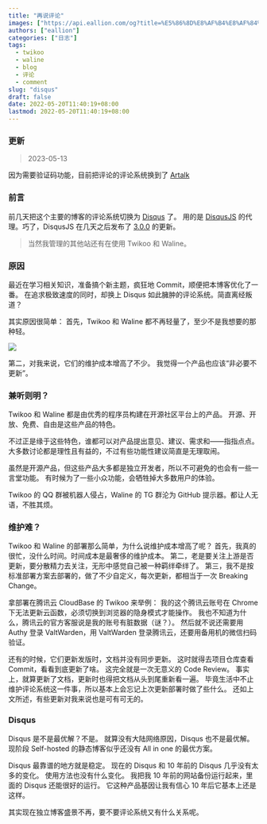 ```yaml
---
title: "再说评论"
images: ["https://api.eallion.com/og?title=%E5%86%8D%E8%AF%B4%E8%AF%84%E8%AE%BA"]
authors: ["eallion"]
categories: ["日志"]
tags: 
  - twikoo
  - waline
  - blog
  - 评论
  - comment
slug: "disqus"
draft: false
date: 2022-05-20T11:40:19+08:00
lastmod: 2022-05-20T11:40:19+08:00
---
```


### 更新

> 2023-05-13

因为需要验证码功能，目前把评论的评论系统换到了 [Artalk](https://artalk.js.org)

### 前言

前几天把这个主要的博客的评论系统切换为 [Disqus](https://disqus.com/) 了。
用的是 [DisqusJS](https://github.com/SukkaW/DisqusJS) 的代理。巧了，DisqusJS 在几天之后发布了 [3.0.0](https://github.com/SukkaW/DisqusJS/releases/tag/3.0.0) 的更新。

> 当然我管理的其他站还有在使用 Twikoo 和 Waline。

### 原因

最近在学习相关知识，准备搞个新主题，疯狂地 Commit，顺便把本博客优化了一番。
在追求极致速度的同时，却换上 Disqus 如此臃肿的评论系统。简直离经叛道？

其实原因很简单：
首先，Twikoo 和 Waline 都不再轻量了，至少不是我想要的那种轻。

![](https://images.eallion.com/images/2022/05/comment-update.png)

第二，对我来说，它们的维护成本增高了不少。
我觉得一个产品也应该“非必要不更新”。

### 兼听则明？

Twikoo 和 Waline 都是由优秀的程序员构建在开源社区平台上的产品。
开源、开放、免费、自由是这些产品的特色。

不过正是缘于这些特色，谁都可以对产品提出意见、建议、需求和——指指点点。
大多数讨论都是理性且有益的，不过有些功能性建议简直是无理取闹。

虽然是开源产品，但这些产品大多都是独立开发者，所以不可避免的也会有一些一言堂功能。
有时候为了一些小众功能，会牺牲掉大多数用户的体验。

Twikoo 的 QQ 群被机器人侵占，Waline 的 TG 群沦为 GitHub 提示器。都让人无语，不胜其烦。

### 维护难？

Twikoo 和 Waline 的部署那么简单，为什么说维护成本增高了呢？
首先，我真的很忙，没什么时间。时间成本是最奢侈的维护成本。
第二，老是要关注上游是否更新，要分散精力去关注，无形中感觉自己被一种羁绊牵绊了。
第三，我不是按标准部署方案去部署的，做了不少自定义，每次更新，都相当于一次 Breaking Change。

拿部署在腾讯云 CloudBase 的 Twikoo 来举例：
我的这个腾讯云账号在 Chrome 下无法更新云函数，必须切换到浏览器的隐身模式才能操作。
我也不知道为什么，腾讯云的官方客服说是我的账号有脏数据（谜？）。
然后就不说还需要用 Authy 登录 ValtWarden，用 ValtWarden 登录腾讯云，还要用备用机的微信扫码验证。

还有的时候，它们更新发版时，文档并没有同步更新。
这时就得去项目仓库查看 Commit，看看到底更新了啥。
这完全就是一次无意义的 Code Review。
事实上，就算更新了文档，更新时也得把文档从头到尾重新看一遍。
毕竟生活中不止维护评论系统这一件事，所以基本上会忘记上次更新部署时做了些什么。
还如上文所述，有些更新对我来说也是可有可无的。

### Disqus

Disqus 是不是最优解？不是。
就算没有大陆网络原因，Disqus 也不是最优解。
现阶段 Self-hosted 的静态博客似乎还没有 All in one 的最优方案。

Disqus 最靠谱的地方就是稳定。
现在的 Disqus 和 10 年前的 Disqus 几乎没有太多的变化。
使用方法也没有什么变化。
我把我 10 年前的网站备份运行起来，里面的 Disqus 还能很好的运行。
它这种产品基因让我有信心 10 年后它基本上还是这样。

其实现在独立博客盛景不再，要不要评论系统又有什么关系呢。
